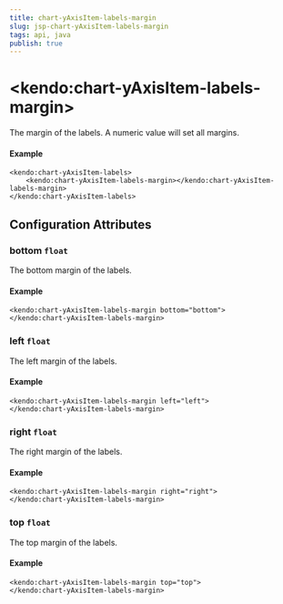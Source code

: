```yaml
---
title: chart-yAxisItem-labels-margin
slug: jsp-chart-yAxisItem-labels-margin
tags: api, java
publish: true
---
```


# \<kendo:chart-yAxisItem-labels-margin\>

The margin of the labels. A numeric value will set all margins.

#### Example
    <kendo:chart-yAxisItem-labels>
        <kendo:chart-yAxisItem-labels-margin></kendo:chart-yAxisItem-labels-margin>
    </kendo:chart-yAxisItem-labels>

## Configuration Attributes

### bottom `float`

The bottom margin of the labels.

#### Example
    <kendo:chart-yAxisItem-labels-margin bottom="bottom">
    </kendo:chart-yAxisItem-labels-margin>

### left `float`

The left margin of the labels.

#### Example
    <kendo:chart-yAxisItem-labels-margin left="left">
    </kendo:chart-yAxisItem-labels-margin>

### right `float`

The right margin of the labels.

#### Example
    <kendo:chart-yAxisItem-labels-margin right="right">
    </kendo:chart-yAxisItem-labels-margin>

### top `float`

The top margin of the labels.

#### Example
    <kendo:chart-yAxisItem-labels-margin top="top">
    </kendo:chart-yAxisItem-labels-margin>

